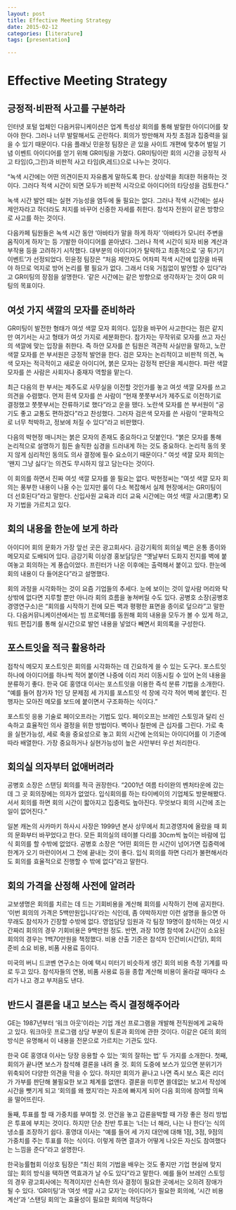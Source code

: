 ```yaml
---
layout: post
title: Effective Meeting Strategy
date: 2015-02-12
categories: [literature]
tags: [presentation]

---
```


# Effective Meeting Strategy

## 긍정적·비판적 사고를 구분하라

인터넷 포털 업체인 다음커뮤니케이션은 업계 특성상 회의를 통해 발랄한 아이디어를 찾아야 한다. 그러나 너무 발랄해서도 곤란하다. 회의가 방만해져 자칫 초점과 집중력을 잃을 수 있기 때문이다. 다음 플래닛 민윤정 팀장은 곧 있을 사이트 개편에 맞추어 벌일 기념 이벤트 아이디어를 얻기 위해 GR미팅을 가졌다. GR미팅이란 회의 시간을 긍정적 사고 타임(G,그린)과 비판적 사고 타임(R,레드)으로 나누는 것이다.

“녹색 시간에는 어떤 의견이든지 자유롭게 말하도록 한다. 상상력을 최대한 허용하는 것이다. 그러다 적색 시간이 되면 모두가 비판적 시각으로 아이디어의 타당성을 검토한다.”

녹색 시간 발언 때는 실현 가능성을 염두에 둘 필요는 없다. 그러나 적색 시간에는 설사 제안자라고 하더라도 처지를 바꾸어 신중한 자세를 취한다. 참석자 전원이 같은 방향으로 사고를 하는 것이다.

다음카페 팀원들은 녹색 시간 동안 ‘아바타가 말을 하게 하자’ ‘아바타가 모니터 주변을 움직이게 하자’는 등 기발한 아이디어를 쏟아냈다. 그러나 적색 시간이 되자 비용 계산과 부작용 등을 고려하기 시작했다. 대부분의 아이디어가 탈락하고 최종적으로 ‘공 튀기기 이벤트’가 선정되었다. 민윤정 팀장은 “처음 제안자도 어차피 적색 시간에 입장을 바꿔야 하므로 억지로 방어 논리를 펼 필요가 없다. 그래서 더욱 거침없이 발언할 수 있다”라고 GR미팅의 장점을 설명한다. ‘같은 시간에는 같은 방향으로 생각하자’는 것이 GR 미팅의 목표이다.
 
 
## 여섯 가지 색깔의 모자를 준비하라

GR미팅이 발전한 형태가 여섯 색깔 모자 회의다. 입장을 바꾸어 사고한다는 점은 같지만 여기서는 사고 형태가 여섯 가지로 세분화한다. 참가자는 무작위로 모자를 쓰고 자신의 색깔에 맞는 입장을 취한다. 즉 하얀 모자를 쓴 팀원은 객관적 사실만을 말하고, 노란 색깔 모자를 쓴 부서원은 긍정적 발언을 한다. 검은 모자는 논리적이고 비판적 의견, 녹색 모자는 적극적이고 새로운 아이디어, 붉은 모자는 감정적 판단을 제시한다. 파란 색깔 모자를 쓴 사람은 사회자나 중재자 역할을 맡는다.

최근 다음의 한 부서는 제주도로 사무실을 이전할 것인가를 놓고 여섯 색깔 모자를 쓰고 의견을 수렴했다. 먼저 흰색 모자를 쓴 사람이 “현재 쭛쭛부서가 제주도로 이전하기로 결정했고 쭛쭛부서는 잔류하기로 했다”라고 운을 뗐다. 노란색 모자를 쓴 부서원이 “공기도 좋고 교통도 편하겠다”라고 찬성했다. 그러자 검은색 모자를 쓴 사람이 “문화적으로 너무 척박하고, 정보에 처질 수 있다”라고 비판했다.

다음의 박현정 매니저는 붉은 모자의 존재도 중요하다고 덧붙인다. “붉은 모자를 통해 논리적으로 설명하기 힘든 솔직한 심경을 드러내게 하는 것도 중요하다. 논리적 동의 못지 않게 심리적인 동의도 의사 결정에 필수 요소이기 때문이다.” 여섯 색깔 모자 회의는 ‘왠지 그냥 싫다’는 의견도 무시하지 않고 담는다는 것이다.

이 회의를 하면서 진짜 여섯 색깔 모자를 쓸 필요는 없다. 박현정씨는 “여섯 색깔 모자 회의는 풍부한 내용이 나올 수는 있지만 룰이 다소 복잡해서 실제 현장에서는 GR미팅이 더 선호된다”라고 말한다. 신입사원 교육과 리더 교육 시간에는 여섯 색깔 사고(思考) 모자 기법을 가르치고 있다. 


## 회의 내용을 한눈에 보게 하라

아이디어 회의 문화가 가장 앞선 곳은 광고회사다. 금강기획의 회의실 벽은 온통 종이와 메모지로 도배되어 있다. 금강기획 이상경 홍보담당은 “옛날부터 도화지 전지를 벽에 붙여놓고 회의하는 게 풍습이었다. 프린터가 나온 이후에는 출력해서 붙이고 있다. 한눈에 회의 내용이 다 들어온다”라고 설명했다.

회의 과정을 시각화하는 것이 요즘 기업들의 추세다. 눈에 보이는 것이 앞사람 머리와 탁상밖에 없다면 지루할 뿐만 아니라 회의 흐름을 놓쳐버릴 수도 있다. 공병호 소장(공병호경영연구소)은 “회의를 시작하기 전에 모든 벽과 평평한 표면을 종이로 덮으라”고 말한다. 다음커뮤니케이션에서는 빔 프로젝터를 동원해 회의 내용을 모두가 볼 수 있게 하고, 워드 편집기를 통해 실시간으로 발언 내용을 넣었다 빼면서 회의록을 구성한다.

 

## 포스트잇을 적극 활용하라

접착식 메모지 포스트잇은 회의를 시각화하는 데 긴요하게 쓸 수 있는 도구다. 포스트잇 하나에 아이디어를 하나씩 적어 붙이면 나중에 이리 저리 이동시킬 수 있어 논의 내용을 분류하기 좋다. 한국 GE 홍영대 이사는 포스트잇을 이용한 즉석 분류 기법을 소개한다. “예를 들어 참가자 1인 당 문제점 세 가지를 포스트잇 석 장에 각각 적어 벽에 붙인다. 진행자는 모아진 메모를 보드에 붙이면서 구조화하는 식이다.”

포스트잇 응용 기술로 페이오프라는 기법도 있다. 페이오프는 브레인 스토밍과 달리 신속하고 효율적인 의사 결정을 위한 방법이다. 벽이나 칠판에 큰 십자를 그린다. 가로 축을 실현가능성, 세로 축을 중요성으로 놓고 회의 시간에 논의되는 아이디어를 이 기준에 따라 배열한다. 가장 중요하거나 실현가능성이 높은 사안부터 우선 처리한다. 
 
  
## 회의실 의자부터 없애버려라

공병호 소장은 스탠딩 회의를 적극 권장한다. “2001년 여름 타이완의 벤처타운에 갔는데 그 곳 회의장에는 의자가 없었다. 입식회의를 하는 타이베이의 기업체도 방문해봤다. 서서 회의를 하면 회의 시간이 짧아지고 집중력도 높아진다. 무엇보다 회의 시간에 조는 일이 없어진다.”

일본 캐논의 사카마키 하사시 사장은 1999년 본사 상무에서 최고경영자에 올랐을 때 회의 문화부터 바꾸었다고 한다. 모든 회의실의 테이블 다리를 30cm씩 높이는 바람에 입식 회의를 할 수밖에 없었다. 공병호 소장은 “어떤 회의든 한 시간이 넘어가면 집중력에 한계가 오기 마련이어서 그 전에 끝내는 것이 좋다. 입식 회의를 하면 다리가 불편해서라도 회의를 효율적으로 진행할 수 밖에 없다”라고 말한다. 
 

## 회의 가격을 산정해 사전에 알려라

교보생명은 회의를 치르는 데 드는 기회비용을 계산해 회의를 시작하기 전에 공지한다. ‘이번 회의의 가격은 5백만원입니다’라는 식인데, 좀 야박하지만 이런 설명을 들으면 아무래도 참석자가 긴장할 수밖에 없다. 영업담당 임원과 각 팀장 19명이 참석하는 여섯 시간짜리 회의의 경우 기회비용은 9백만원 정도. 반면, 과장 10명 참석에 2시간이 소요된 회의의 경우는 1백70만원을 책정했다. 비용 산출 기준은 참석자 인건비(시간당), 회의 준비 소요 비용, 비품 사용료 등이다.

미국의 버니 드코벤 연구소는 아예 택시 미터기 비슷하게 생긴 회의 비용 측정 기계를 따로 두고 있다. 참석자들의 연봉, 비품 사용료 등을 종합 계산해 비용이 올라갈 때마다 소리가 나고 경고 부저음도 낸다.

 

 

## 반드시 결론을 내고 보스는 즉시 결정해주어라

GE는 1987년부터 ‘워크 아웃’이라는 기업 개선 프로그램을 개발해 전직원에게 교육하고 있다. 워크아웃 프로그램 상당 부분이 토론과 회의에 관한 것이다. 이같은 GE의 회의 방식은 유명해서 이 내용을 전문으로 가르치는 기관도 있다.

한국 GE 홍영대 이사는 당장 응용할 수 있는 ‘회의 잘하는 법’ 두 가지를 소개한다. 첫째, 회의가 끝나면 보스가 참석해 결론을 내려 줄 것. 회의 도중에 보스가 있으면 분위기가 위축되어 다양한 의견을 막을 수 있다. 하지만 회의가 끝나고 나면 즉시 보스 혹은 리더가 가부를 판단해 불필요한 보고 체계를 없앤다. 결론을 미루면 쓸데없는 보고서 작성에 시간을 뺏기게 되고 ‘회의를 왜 했지’라는 자조에 빠지게 되어 다음 회의에 참여할 의욕을 떨어뜨린다.

둘째, 투표를 할 때 가중치를 부여할 것. 안건을 놓고 갑론을박할 때 가장 좋은 정리 방법은 투표에 부치는 것이다. 하지만 단순 찬반 투표는 ‘너는 너 해라, 나는 나 한다’는 식의 냉소를 조장하기 쉽다. 홍영대 이사는 “예를 들어 세 가지 대안에 대해 1점, 3점, 9점의 가중치를 주는 투표를 하는 식이다. 이렇게 하면 결과가 어떻게 나오든 자신도 참여했다는 느낌을 준다”라고 설명한다.

한국능률협회 이상호 팀장은 “최신 회의 기법을 배우는 것도 좋지만 기업 현실에 맞지 않는 회의 방식을 택하면 역효과가 날 수도 있다”라고 말한다. 예를 들어 브레인 스토밍의 경우 광고회사에는 적격이지만 신속한 의사 결정이 필요한 곳에서는 오히려 장애가 될 수 있다. ‘GR미팅’과 ‘여섯 색깔 사고 모자’는 아이디어가 필요한 회의에, ‘시간 비용 계산’과 ‘스탠딩 회의’는 효율성이 필요한 회의에 적당하다

